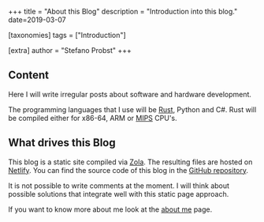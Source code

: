 +++
title = "About this Blog"
description = "Introduction into this blog."
date=2019-03-07

[taxonomies]
tags = ["Introduction"]

[extra]
author = "Stefano Probst"
+++
## Content
Here I will write irregular posts about software and hardware development.

The programming languages that I use will be [Rust](https://www.rust-lang.org/), Python and C#.
Rust will be compiled either for x86-64, ARM or [MIPS](https://en.wikipedia.org/wiki/MIPS_architecture) CPU's.

## What drives this Blog
This blog is a static site compiled via [Zola](https://getzola.org/).
The resulting files are hosted on [Netlify](https://netlify.com/). You can find the
source code of this blog in the [GitHub repository](https://github.com/senden9/personal-blog).

It is not possible to write comments at the moment.
I will think about possible solutions that integrate well with this static page approach.

If you want to know more about me look at the [about me](./aboutme/_index.md) page.
